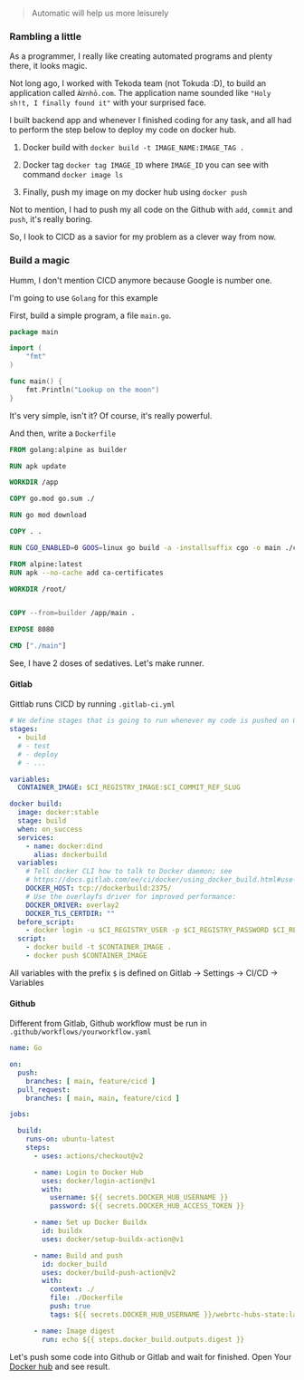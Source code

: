 [comment]: <> (Deploy code using CICD)

[comment]: <> (deloyment,cicd)

> Automatic will help us more leisurely

### Rambling a little

As a programmer, I really like creating automated programs and plenty there, it looks magic.

Not long ago, I worked with Tekoda team (not Tokuda :D), to build an application called ``Àừnhỏ.com``. The application
name sounded like ``"Holy sh!t, I finally found it"`` with your surprised face.

I built backend app and whenever I finished coding for any task, and all had to perform the step below to deploy my code
on docker hub.

1. Docker build with ``docker build -t IMAGE_NAME:IMAGE_TAG .``

2. Docker tag ``docker tag IMAGE_ID`` where ``IMAGE_ID`` you can see with command ``docker image ls``

3. Finally, push my image on my docker hub using ``docker push``

Not to mention, I had to push my all code on the Github with ``add``, ``commit`` and ``push``, it's really boring.

So, I look to CICD as a savior for my problem as a clever way from now.

### Build a magic

Humm, I don't mention CICD anymore because Google is number one.

I'm going to use ``Golang`` for this example

First, build a simple program, a file ``main.go``.

```go
package main

import (
	"fmt"
)

func main() {
	fmt.Println("Lookup on the moon")
}
```

It's very simple, isn't it? Of course, it's really powerful.

And then, write a ``Dockerfile``

```dockerfile
FROM golang:alpine as builder

RUN apk update

WORKDIR /app

COPY go.mod go.sum ./

RUN go mod download

COPY . .

RUN CGO_ENABLED=0 GOOS=linux go build -a -installsuffix cgo -o main ./cmd/

FROM alpine:latest
RUN apk --no-cache add ca-certificates

WORKDIR /root/


COPY --from=builder /app/main .

EXPOSE 8080

CMD ["./main"]
```

See, I have 2 doses of sedatives. Let's make runner.

#### Gitlab

Gittlab runs CICD by running ``.gitlab-ci.yml``

```yaml
# We define stages that is going to run whenever my code is pushed on Gitlab
stages:
  - build
  # - test
  # - deploy
  # - ...

variables:
  CONTAINER_IMAGE: $CI_REGISTRY_IMAGE:$CI_COMMIT_REF_SLUG

docker build:
  image: docker:stable
  stage: build
  when: on_success
  services:
    - name: docker:dind
      alias: dockerbuild
  variables:
    # Tell docker CLI how to talk to Docker daemon; see
    # https://docs.gitlab.com/ee/ci/docker/using_docker_build.html#use-docker-in-docker-executor
    DOCKER_HOST: tcp://dockerbuild:2375/
    # Use the overlayfs driver for improved performance:
    DOCKER_DRIVER: overlay2
    DOCKER_TLS_CERTDIR: ""
  before_script:
    - docker login -u $CI_REGISTRY_USER -p $CI_REGISTRY_PASSWORD $CI_REGISTRY
  script:
    - docker build -t $CONTAINER_IMAGE .
    - docker push $CONTAINER_IMAGE
```

All variables with the prefix ``$`` is defined on Gitlab -> Settings -> CI/CD -> Variables

#### Github

Different from Gitlab, Github workflow must be run in ``.github/workflows/yourworkflow.yaml``

```yaml
name: Go

on:
  push:
    branches: [ main, feature/cicd ]
  pull_request:
    branches: [ main, main, feature/cicd ]

jobs:

  build:
    runs-on: ubuntu-latest
    steps:
      - uses: actions/checkout@v2

      - name: Login to Docker Hub
        uses: docker/login-action@v1
        with:
          username: ${{ secrets.DOCKER_HUB_USERNAME }}
          password: ${{ secrets.DOCKER_HUB_ACCESS_TOKEN }}

      - name: Set up Docker Buildx
        id: buildx
        uses: docker/setup-buildx-action@v1

      - name: Build and push
        id: docker_build
        uses: docker/build-push-action@v2
        with:
          context: ./
          file: ./Dockerfile
          push: true
          tags: ${{ secrets.DOCKER_HUB_USERNAME }}/webrtc-hubs-state:latest

      - name: Image digest
        run: echo ${{ steps.docker_build.outputs.digest }}
```

Let's push some code into Github or Gitlab and wait for finished. Open Your [Docker hub](https://hub.docker.com/) and
see result.
